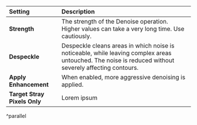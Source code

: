 | Setting                      | Description                                                                                                                                           |
| :--------------------------- | :---------------------------------------------------------------------------------------------------------------------------------------------------- |
| **Strength**                 | The strength of the Denoise operation. Higher values can take a very long time. Use cautiously.                                                       |
| **Despeckle**                | Despeckle cleans areas in which noise is noticeable, while leaving complex areas untouched. The noise is reduced without severely affecting contours. |
| **Apply Enhancement**        | When enabled, more aggressive denoising is applied.                                                                                                   |
| **Target Stray Pixels Only** | Lorem ipsum                                                                                                                                           |
^parallel